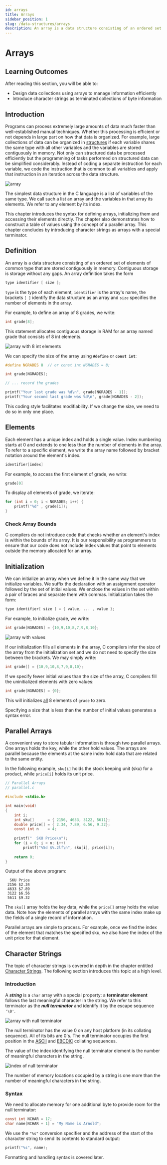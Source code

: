 ```yaml
---
id: arrays
title: Arrays
sidebar_position: 1
slug: /data-structures/arrays
description: An array is a data structure consisting of an ordered set of elements of common type that are stored contiguously in memory.
---
```

# Arrays

## Learning Outcomes

After reading this section, you will be able to:

- Design data collections using arrays to manage information efficiently
- Introduce character strings as terminated collections of byte information

## Introduction

Programs can process extremely large amounts of data much faster than well-established manual techniques.  Whether this processing is efficient or not depends in large part on how that data is organized.  For example, large collections of data can be organized in [structures](../C-Data-Structures/structures "Structures") if each variable shares the same type with all other variables and the variables are stored contiguously in memory.  Not only can structured data be processed efficiently but the programming of tasks performed on structured data can be simplified considerably.  Instead of coding a separate instruction for each variable, we code the instruction that is common to all variables and apply that instruction in an iteration across the data structure.

![array](/img/arrays/array.png "Array")

The simplest data structure in the C language is a list of variables of the same type.  We call such a list an array and the variables in that array its elements.  We refer to any element by its index. 

This chapter introduces the syntax for defining arrays, initializing them and accessing their elements directly.  The chapter also demonstrates how to construct a table of values using the concept of a parallel array.  This chapter concludes by introducing character strings as arrays with a special terminator.

## Definition

An array is a data structure consisting of an ordered set of elements of common type that are stored contiguously in memory.  Contiguous storage is storage without any gaps.  An array definition takes the form

```c
type identifier [ size ];
```

`type` is the type of each element, `identifier` is the array's name, the brackets `[ ]` identify the data structure as an array and `size` specifies the number of elements in the array. 

For example, to define an array of 8 grades, we write:

```c
int grade[8];
```

This statement allocates contiguous storage in RAM for an array named grade that consists of 8 int elements.

![array with 8 int elements](/img/arrays/array-with-8-elements.png "Array with 8 int elements")

We can specify the size of the array using **`#define`** or **`const int`**:

```c
#define NGRADES 8  // or const int NGRADES = 8;

int grade[NGRADES];

// ... record the grades

printf("Your last grade was %d\n", grade[NGRADES - 1]);
printf("Your second last grade was %d\n", grade[NGRADES - 2]); 

```

This coding style facilitates modifiability.  If we change the size, we need to do so in only one place.

## Elements

Each element has a unique index and holds a single value.  Index numbering starts at 0 and extends to one less than the number of elements in the array.  To refer to a specific element, we write the array name followed by bracket notation around the element's index.

```c
identifier[index]
```

For example, to access the first element of grade, we write:

```c
grade[0]
```

To display all elements of grade, we iterate:

```c
for (int i = 0; i < NGRADES; i++) {
	printf("%d" , grade[i]);
}
```

### Check Array Bounds

C compilers do not introduce code that checks whether an element's index is within the bounds of its array.  It is our responsibility as programmers to ensure that our code does not include index values that point to elements outside the memory allocated for an array.

## Initialization

We can initialize an array when we define it in the same way that we initialize variables.  We suffix the declaration with an assignment operator followed by the set of initial values.  We enclose the values in the set within a pair of braces and separate them with commas.  Initialization takes the form:

```c
type identifier[ size ] = { value, ... , value };
```

For example, to initialize grade, we write:

``` c
int grade[NGRADES] = {10,9,10,8,7,9,8,10};
```

![array with values](/img/arrays/array-with-values.png "Array with Values")

If our initialization fills all elements in the array, C compilers infer the size of the array from the initialization set and we do not need to specify the size between the brackets.  We may simply write:

``` c
int grade[] = {10,9,10,8,7,9,8,10};
```

If we specify fewer initial values than the size of the array, C compilers fill the uninitialized elements with zero values:

``` c
int grade[NGRADES] = {0};
```

This will initializes <u>all</u> 8 elements of `grade` to zero. 

Specifying a size that is less than the number of initial values generates a syntax error.

## Parallel Arrays

A convenient way to store tabular information is through two parallel arrays.  One arrays holds the key, while the other hold values.  The arrays are parallel because the elements at the same index hold data that are related to the same entity. 

In the following example, `sku[i]` holds the stock keeping unit (sku) for a product, while `price[i]` holds its unit price. 

```c
// Parallel Arrays
// parallel.c

#include <stdio.h>

int main(void)
{
	int i;
	int sku[]      = { 2156, 4633, 3122, 5611};
	double price[] = { 2.34, 7.89, 6.56, 9.32};
	const int n    = 4;
	
	printf("  SKU Price\n");
	for (i = 0; i < n; i++)
		printf("%5d $%.2lf\n", sku[i], price[i]); 
	
	return 0;
}
```

Output of the above program:

```text
  SKU Price 
 2156 $2.34
 4633 $7.89
 3122 $6.56
 5611 $9.32
```

The `sku[]` array holds the key data, while the `price[]` array holds the value data.  Note how the elements of parallel arrays with the same index make up the fields of a single record of information. 

Parallel arrays are simple to process.  For example, once we find the index of the element that matches the specified sku, we also have the index of the unit price for that element.

## Character Strings

The topic of character strings is covered in depth in the chapter entitled [Character Strings](../F-Refinements/character-strings.md "Character Strings").  The following section introduces this topic at a high level.

### Introduction

A ***string*** is a `char` array with a special property: a **terminator element** follows the last meaningful character in the string.  We refer to this terminator as the ***null terminator*** and identify it by the escape sequence `'\0'`. 

![array with null terminator](/img/arrays/array-with-null-terminator.png "Array with Null Terminator")

The null terminator has the value 0 on any host platform (in its collating sequence).  All of its bits are 0's.  The null terminator occupies the first position in the [ASCII](../Resources-Appendices/ascii-collating-sequence.md "ASCII") and [EBCDIC](../Resources-Appendices/ebcdic-collating-sequence.md "EBCDIC") collating sequences. 

The value of the index identifying the null terminator element is the number of meaningful characters in the string. 

![index of null terminator](/img/arrays/index-of-null-terminator.png "Index of Null Terminator")

The number of memory locations occupied by a string is one more than the number of meaningful characters in the string.

### Syntax

We need to allocate memory for one additional byte to provide room for the null terminator:

```c
const int NCHAR = 17;
char name[NCHAR + 1] = "My Name is Arnold";
```

We use the `"%s"` conversion specifier and the address of the start of the character string to send its contents to standard output:

```c
printf("%s", name);
```

Formatting and handling syntax is covered later.